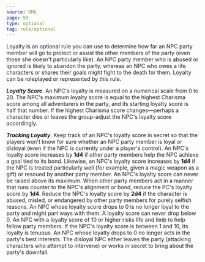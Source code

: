 ```yaml
---
source: DMG
page: 93
type: optional
tag: rule/optional
---
```


Loyalty is an optional rule you can use to determine how far an NPC party member will go to protect or assist the other members of the party (even those she doesn't particularly like). An NPC party member who is abused or ignored is likely to abandon the party, whereas an NPC who owes a life characters or shares their goals might fight to the death for them. Loyalty can be roleplayed or represented by this rule.


**_Loyalty Score_**. An NPC's loyalty is measured on a numerical scale from 0 to 20. The NPC's maximum loyalty score is equal to the highest Charisma score among all adventurers in the party, and its starting loyalty score is half that number. If the highest Charisma score changes—perhaps a character dies or leaves the group-adjust the NPC's loyalty score accordingly.

**_Tracking Loyalty_**. Keep track of an NPC's loyalty score in secret so that the players won't know for sure whether an NPC party member is loyal or disloyal (even if the NPC is currently under a player's control).
An NPC's loyalty score increases by **1d4** if other party members help the NPC achieve a goal tied to its bond. Likewise, an NPC's loyalty score increases by **1d4** if the NPC is treated particularly well (for example, given a magic weapon as a gift) or rescued by another party member. An NPC's loyalty score can never be raised above its maximum.
When other party members act in a manner that runs counter to the NPC's alignment or bond, reduce the PC's loyalty score by **1d4**. Reduce the NPC's loyalty score by **2d4** if the character is abused, misled, or endangered by other party members for purely selfish reasons.
An NPC whose loyalty score drops to 0 is no longer loyal to the party and might part ways with them. A loyalty score can never drop below 0.
An NPC with a loyalty score of 10 or higher risks life and limb to help fellow party members. If the NPC's loyalty score is between 1 and 10, its loyalty is tenuous. An NPC whose loyalty drops to 0 no longer acts in the party's best interests. The disloyal NPC either leaves the party (attacking characters who attempt to intervene) or works in secret to bring about the party's downfall.
